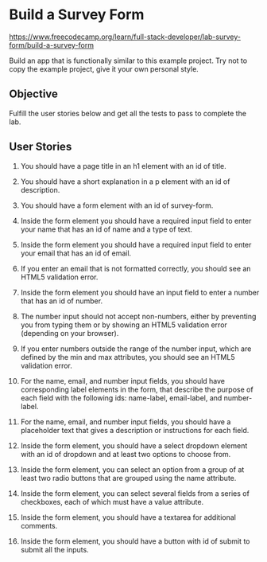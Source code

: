 # Build a Survey Form

https://www.freecodecamp.org/learn/full-stack-developer/lab-survey-form/build-a-survey-form

Build an app that is functionally similar to this example project. Try not to copy the example project, give it your own personal style.

## Objective

Fulfill the user stories below and get all the tests to pass to complete the lab.

## User Stories

1. You should have a page title in an h1 element with an id of title.

2. You should have a short explanation in a p element with an id of description.

3. You should have a form element with an id of survey-form.

4. Inside the form element you should have a required input field to enter your name that has an id of name and a type of text.

5. Inside the form element you should have a required input field to enter your email that has an id of email.

6. If you enter an email that is not formatted correctly, you should see an HTML5 validation error.

7. Inside the form element you should have an input field to enter a number that has an id of number.

8. The number input should not accept non-numbers, either by preventing you from typing them or by showing an HTML5 validation error (depending on your browser).

9. If you enter numbers outside the range of the number input, which are defined by the min and max attributes, you should see an HTML5 validation error.

10. For the name, email, and number input fields, you should have corresponding label elements in the form, that describe the purpose of each field with the following ids: name-label, email-label, and number-label.

11. For the name, email, and number input fields, you should have a placeholder text that gives a description or instructions for each field.

12. Inside the form element, you should have a select dropdown element with an id of dropdown and at least two options to choose from.

13. Inside the form element, you can select an option from a group of at least two radio buttons that are grouped using the name attribute.

14. Inside the form element, you can select several fields from a series of checkboxes, each of which must have a value attribute.

15. Inside the form element, you should have a textarea for additional comments.

16. Inside the form element, you should have a button with id of submit to submit all the inputs.
